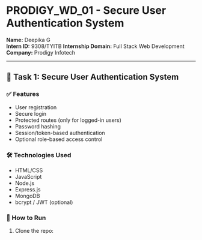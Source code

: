 # PRODIGY_WD_01 - Secure User Authentication System

**Name:** Deepika G  
**Intern ID:** 9308/TYITB 
**Internship Domain:** Full Stack Web Development  
**Company:** Prodigy Infotech  

---

## 🔐 Task 1: Secure User Authentication System

### ✅ Features

- User registration
- Secure login
- Protected routes (only for logged-in users)
- Password hashing
- Session/token-based authentication
- Optional role-based access control

### 🛠️ Technologies Used

- HTML/CSS
- JavaScript
- Node.js
- Express.js
- MongoDB
- bcrypt / JWT (optional)

### 🚀 How to Run

1. Clone the repo:
